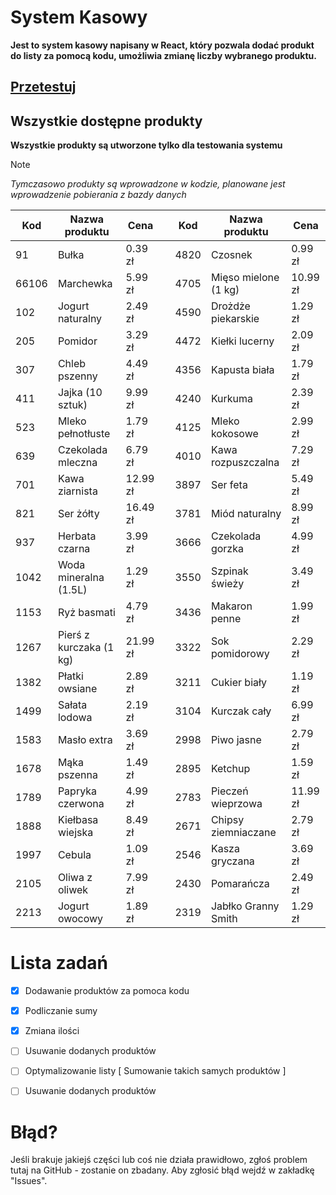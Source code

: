 
# System Kasowy

**Jest to system kasowy napisany w React, który pozwala dodać produkt do listy za pomocą kodu, umożliwia zmianę liczby wybranego produktu.**

## [Przetestuj](https://mrwoodsman.github.io/Money-Track/)

## Wszystkie dostępne produkty

**Wszystkie produkty są utworzone tylko dla testowania systemu**

> [!NOTE]
> *Tymczasowo produkty są wprowadzone w kodzie, planowane jest wprowadzenie pobierania z bazdy danych*

| Kod   | Nazwa produktu          | Cena    | | Kod   | Nazwa produktu          | Cena    |
| ----- | ----------------------- | ------- | - | ----- | ---------------- | ----- |
| 91    | Bułka                   | 0.39 zł | | 4820  | Czosnek                  | 0.99 zł |
| 66106 | Marchewka               | 5.99 zł | | 4705  | Mięso mielone (1 kg)     | 10.99 zł |
| 102   | Jogurt naturalny         | 2.49 zł | | 4590  | Drożdże piekarskie        | 1.29 zł |
| 205   | Pomidor                 | 3.29 zł | | 4472  | Kiełki lucerny           | 2.09 zł |
| 307   | Chleb pszenny           | 4.49 zł | | 4356  | Kapusta biała            | 1.79 zł |
| 411   | Jajka (10 sztuk)        | 9.99 zł | | 4240  | Kurkuma                  | 2.39 zł |
| 523   | Mleko pełnotłuste        | 1.79 zł | | 4125  | Mleko kokosowe           | 2.99 zł |
| 639   | Czekolada mleczna        | 6.79 zł | | 4010  | Kawa rozpuszczalna       | 7.29 zł |
| 701   | Kawa ziarnista          | 12.99 zł | | 3897  | Ser feta                 | 5.49 zł |
| 821   | Ser żółty               | 16.49 zł | | 3781  | Miód naturalny           | 8.99 zł |
| 937   | Herbata czarna           | 3.99 zł | | 3666  | Czekolada gorzka         | 4.99 zł |
| 1042  | Woda mineralna (1.5L)    | 1.29 zł | | 3550  | Szpinak świeży           | 3.49 zł |
| 1153  | Ryż basmati              | 4.79 zł | | 3436  | Makaron penne            | 1.99 zł |
| 1267  | Pierś z kurczaka (1 kg)  | 21.99 zł | | 3322  | Sok pomidorowy           | 2.29 zł |
| 1382  | Płatki owsiane           | 2.89 zł | | 3211  | Cukier biały             | 1.19 zł |
| 1499  | Sałata lodowa            | 2.19 zł | | 3104  | Kurczak cały             | 6.99 zł |
| 1583  | Masło extra              | 3.69 zł | | 2998  | Piwo jasne               | 2.79 zł |
| 1678  | Mąka pszenna             | 1.49 zł | | 2895  | Ketchup                  | 1.59 zł |
| 1789  | Papryka czerwona         | 4.99 zł | | 2783  | Pieczeń wieprzowa         | 11.99 zł |
| 1888  | Kiełbasa wiejska         | 8.49 zł | | 2671  | Chipsy ziemniaczane      | 2.79 zł |
| 1997  | Cebula                   | 1.09 zł | | 2546  | Kasza gryczana           | 3.69 zł |
| 2105  | Oliwa z oliwek           | 7.99 zł | | 2430  | Pomarańcza               | 2.49 zł |
| 2213  | Jogurt owocowy           | 1.89 zł | | 2319  | Jabłko Granny Smith      | 1.29 zł |

# Lista zadań

- [x]  Dodawanie produktów za pomoca kodu  
- [x]  Podliczanie sumy
- [x]  Zmiana ilości
- [ ]  Usuwanie dodanych produktów
- [ ]  Optymalizowanie listy [ Sumowanie takich samych produktów ]
- [ ]  Usuwanie dodanych produktów

  

# Błąd?
Jeśli brakuje jakiejś części lub coś nie działa prawidłowo, zgłoś problem tutaj na GitHub - zostanie on zbadany. Aby zgłosić błąd wejdź w zakładkę "Issues".
